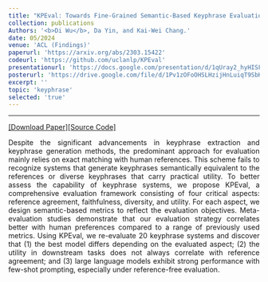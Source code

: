 ```yaml
---
title: "KPEval: Towards Fine-Grained Semantic-Based Keyphrase Evaluation"
collection: publications
Authors: '<b>Di Wu</b>, Da Yin, and Kai-Wei Chang.'
date: 05/2024
venue: 'ACL (Findings)'
paperurl: 'https://arxiv.org/abs/2303.15422'
codeurl: 'https://github.com/uclanlp/KPEval'
presentationurl: 'https://docs.google.com/presentation/d/1qUray2_hyHISFa_rKHHuFV3LuFrGmzHW/edit?usp=sharing&ouid=112942099362791325316&rtpof=true&sd=true'
posterurl: 'https://drive.google.com/file/d/1Pv1zOFoOHSLHzijHnLuiqT9SbKxPDrHm/view?usp=sharing'
excerpt: ''
topic: 'keyphrase'
selected: 'true'
---
```

---
<a href='https://arxiv.org/pdf/2303.15422.pdf' target="_blank">[Download Paper]</a><a href='https://github.com/uclanlp/KPEval' target="_blank">[Source Code]</a>

<p align="justify">
Despite the significant advancements in keyphrase extraction and keyphrase generation methods, the predominant approach for evaluation mainly relies on exact matching with human references. This scheme fails to recognize systems that generate keyphrases semantically equivalent to the references or diverse keyphrases that carry practical utility. To better assess the capability of keyphrase systems, we propose KPEval, a comprehensive evaluation framework consisting of four critical aspects: reference agreement, faithfulness, diversity, and utility. For each aspect, we design semantic-based metrics to reflect the evaluation objectives. Meta-evaluation studies demonstrate that our evaluation strategy correlates better with human preferences compared to a range of previously used metrics. Using KPEval, we re-evaluate 20 keyphrase systems and discover that (1) the best model differs depending on the evaluated aspect; (2) the utility in downstream tasks does not always correlate with reference agreement; and (3) large language models exhibit strong performance with few-shot prompting, especially under reference-free evaluation.
</p>
